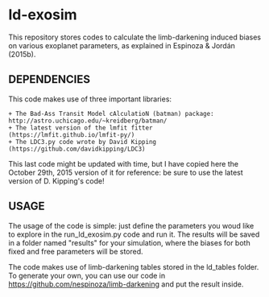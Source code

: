 # ld-exosim

This repository stores codes to calculate the limb-darkening induced biases on various exoplanet 
parameters, as explained in Espinoza & Jordán (2015b). 

DEPENDENCIES
------------

This code makes use of three important libraries:

    + The Bad-Ass Transit Model cAlculatioN (batman) package: http://astro.uchicago.edu/~kreidberg/batman/
    + The latest version of the lmfit fitter (https://lmfit.github.io/lmfit-py/)
    + The LDC3.py code wrote by David Kipping (https://github.com/davidkipping/LDC3)

This last code might be updated with time, but I have copied here the October 29th, 2015 version of it
for reference: be sure to use the latest version of D. Kipping's code!

USAGE
------------
The usage of the code is simple: just define the parameters you woud like to explore in the run_ld_exosim.py 
code and run it. The results will be saved in a folder named "results" for your simulation, where the biases 
for both fixed and free parameters will be stored. 

The code makes use of limb-darkening tables stored in the ld_tables folder. To generate your own, you can 
use our code in https://github.com/nespinoza/limb-darkening and put the result inside.

